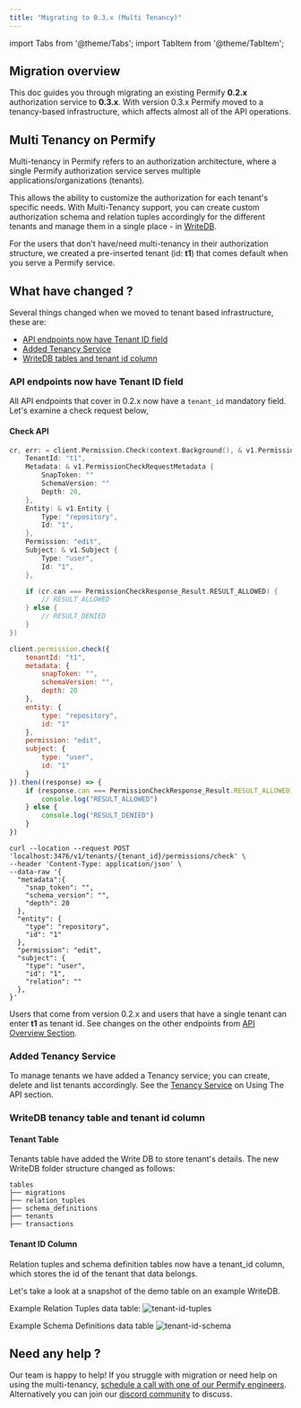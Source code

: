 ```yaml
---
title: "Migrating to 0.3.x (Multi Tenancy)"
---
```


import Tabs from '@theme/Tabs';
import TabItem from '@theme/TabItem';

## Migration overview

This doc guides you through migrating an existing Permify **0.2.x** authorization service to **0.3.x**. With version 0.3.x Permify moved to a tenancy-based infrastructure, which affects almost all of the API operations.

## Multi Tenancy on Permify

Multi-tenancy in Permify refers to an authorization architecture, where a single Permify authorization service serves multiple applications/organizations (tenants).

This allows the ability to customize the authorization for each tenant's specific needs. With Multi-Tenancy support, you can create custom authorization schema and relation tuples accordingly for the different tenants and manage them in a single place - in [WriteDB](./getting-started/sync-data.md).

For the users that don't have/need multi-tenancy in their authorization structure, we created a pre-inserted tenant (id: **t1**) that comes default when you serve a Permify service.

## What have changed ?

Several things changed when we moved to tenant based infrastructure, these are:

* [API endpoints now have Tenant ID field](#api-endpoints-now-have-tenant-id-field)
* [Added Tenancy Service](#added-tenancy-service)
* [WriteDB tables and tenant id column](#writedb-tables-and-tenant-id-column)

### API endpoints now have Tenant ID field 

All API endpoints that cover in 0.2.x now have a `‍tenant_id` mandatory field. Let's examine a check request below,

#### Check API

<Tabs>
<TabItem value="go" label="Go">

```go
cr, err: = client.Permission.Check(context.Background(), & v1.PermissionCheckRequest {
    TenantId: "t1",
    Metadata: & v1.PermissionCheckRequestMetadata {
        SnapToken: ""
        SchemaVersion: ""
        Depth: 20,
    },
    Entity: & v1.Entity {
        Type: "repository",
        Id: "1",
    },
    Permission: "edit",
    Subject: & v1.Subject {
        Type: "user",
        Id: "1",
    },

    if (cr.can === PermissionCheckResponse_Result.RESULT_ALLOWED) {
        // RESULT_ALLOWED
    } else {
        // RESULT_DENIED
    }
})
```

</TabItem>
<TabItem value="node" label="Node">

```javascript
client.permission.check({
    tenantId: "t1", 
    metadata: {
        snapToken: "",
        schemaVersion: "",
        depth: 20
    },
    entity: {
        type: "repository",
        id: "1"
    },
    permission: "edit",
    subject: {
        type: "user",
        id: "1"
    }
}).then((response) => {
    if (response.can === PermissionCheckResponse_Result.RESULT_ALLOWED) {
        console.log("RESULT_ALLOWED")
    } else {
        console.log("RESULT_DENIED")
    }
})
```

</TabItem>
<TabItem value="curl" label="cURL">

```curl
curl --location --request POST 'localhost:3476/v1/tenants/{tenant_id}/permissions/check' \
--header 'Content-Type: application/json' \
--data-raw '{
  "metadata":{
    "snap_token": "",
    "schema_version": "",
    "depth": 20
  },
  "entity": {
    "type": "repository",
    "id": "1"
  },
  "permission": "edit",
  "subject": {
    "type": "user",
    "id": "1",
    "relation": ""
  },
}'
```
</TabItem>
</Tabs>

Users that come from version 0.2.x and users that have a single tenant can enter **t1** as tenant id. See changes on the other endpoints from [API Overview Section](../api-overview/).

### Added Tenancy Service

To manage tenants we have added a Tenancy service; you can create, delete and list tenants accordingly. See the [Tenancy Service](../api-overview/tenancy/) on Using The API section.

### WriteDB tenancy table and tenant id column

#### Tenant Table 

Tenants table have added the Write DB to store tenant's details. The new WriteDB folder structure changed as follows:
```
tables
├── migrations       
├── relation_tuples   
├── schema_definitions   
├── tenants   
├── transactions   
```

#### Tenant ID Column

Relation tuples and schema definition tables now have a tenant_id column, which stores the id of the tenant that data belongs.

Let's take a look at a snapshot of the demo table on an example WriteDB.

Example Relation Tuples data table:
![tenant-id-tuples](https://user-images.githubusercontent.com/34595361/214724165-a3775756-0649-4869-b994-d837fadd271d.png)

Example Schema Definitions data table
![tenant-id-schema](https://user-images.githubusercontent.com/34595361/214724727-01eadad3-720c-4c10-a88d-6ee293ecf4a8.png)

## Need any help ?

Our team is happy to help! If you struggle with migration or need help on using the multi-tenancy, [schedule a call with one of our Permify engineers](https://meetings-eu1.hubspot.com/ege-aytin/call-with-an-expert). Alternatively you can join our [discord community](https://discord.com/invite/MJbUjwskdH) to discuss.
